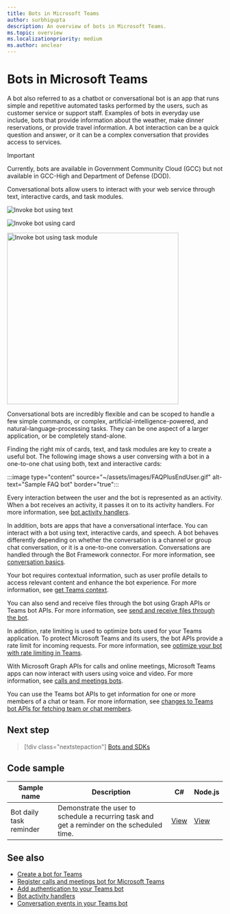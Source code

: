 ```yaml
---
title: Bots in Microsoft Teams
author: surbhigupta
description: An overview of bots in Microsoft Teams.
ms.topic: overview
ms.localizationpriority: medium
ms.author: anclear
---
```

# Bots in Microsoft Teams

A bot also referred to as a chatbot or conversational bot is an app that runs simple and repetitive automated tasks performed by the users, such as customer service or support staff. Examples of bots in everyday use include, bots that provide information about the weather, make dinner reservations, or provide travel information. A bot interaction can be a quick question and answer, or it can be a complex conversation that provides access to services.

> [!IMPORTANT]
> Currently, bots are available in Government Community Cloud (GCC) but not available in GCC-High and Department of Defense (DOD).

Conversational bots allow users to interact with your web service through text, interactive cards, and task modules.

![Invoke bot using text](~/assets/images/invokebotwithtext.png)

![Invoke bot using card](~/assets/images/invokebotwithcard.png)

<img src="~/assets/images/task-module-example.png" alt="Invoke bot using task module" width="400"/>

Conversational bots are incredibly flexible and can be scoped to handle a few simple commands, or complex, artificial-intelligence-powered, and natural-language-processing tasks. They can be one aspect of a larger application, or be completely stand-alone.

Finding the right mix of cards, text, and task modules are key to create a useful bot. The following image shows a user conversing with a bot in a one-to-one chat using both, text and interactive cards:

:::image type="content" source="~/assets/images/FAQPlusEndUser.gif" alt-text="Sample FAQ bot" border="true":::

Every interaction between the user and the bot is represented as an activity. When a bot receives an activity, it passes it on to its activity handlers. For more information, see [bot activity handlers](~/bots/bot-basics.md). 

In addition, bots are apps that have a conversational interface. You can interact with a bot using text, interactive cards, and speech. A bot behaves differently depending on whether the conversation is a channel or group chat conversation, or it is a one-to-one conversation. Conversations are handled through the Bot Framework connector. For more information, see [conversation basics](~/bots/how-to/conversations/conversation-basics.md).

Your bot requires contextual information, such as user profile details to access relevant content and enhance the bot experience. For more information, see [get Teams context](~/bots/how-to/get-teams-context.md). 

You can also send and receive files through the bot using Graph APIs or Teams bot APIs. For more information, see [send and receive files through the bot](~/bots/how-to/bots-filesv4.md).

In addition, rate limiting is used to optimize bots used for your Teams application. To protect Microsoft Teams and its users, the bot APIs provide a rate limit for incoming requests. For more information, see [optimize your bot with rate limiting in Teams](~/bots/how-to/rate-limit.md).

With Microsoft Graph APIs for calls and online meetings, Microsoft Teams apps can now interact with users using voice and video. For more information, see [calls and meetings bots](~/bots/calls-and-meetings/calls-meetings-bots-overview.md). 

You can use the Teams bot APIs to get information for one or more members of a chat or team. For more information, see [changes to Teams bot APIs for fetching team or chat members](~/resources/team-chat-member-api-changes.md).

## Next step

> [!div class="nextstepaction"]
> [Bots and SDKs](~/bots/bot-features.md)

## Code sample

|Sample name | Description | C# | Node.js |
|----------------|-----------------|--------------|--------------|
| Bot daily task reminder| Demonstrate the user to schedule a recurring task and get a reminder on the scheduled time. | [View](https://github.com/OfficeDev/Microsoft-Teams-Samples/tree/main/samples/bot-daily-task-reminder/csharp) | [View](https://github.com/OfficeDev/Microsoft-Teams-Samples/tree/main/samples/bot-daily-task-reminder/nodejs) |




## See also

* [Create a bot for Teams](~/bots/how-to/create-a-bot-for-teams.md)
* [Register calls and meetings bot for Microsoft Teams](~/bots/calls-and-meetings/registering-calling-bot.md)
* [Add authentication to your Teams bot](~/bots/how-to/authentication/add-authentication.md)
* [Bot activity handlers](~/bots/bot-basics.md)
* [Conversation events in your Teams bot](~/bots/how-to/conversations/subscribe-to-conversation-events.md)
